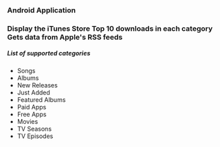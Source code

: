 <h3>Android Application<h3>
Display the iTunes Store Top 10 downloads in each category
Gets data from Apple's RSS feeds
<h5>List of supported categories </h5>
<ul>
    <li>Songs</li>
    <li>Albums</li>
    <li>New Releases</li>
    <li>Just Added</li>
    <li>Featured Albums</li>
    <li>Paid Apps</li>
    <li>Free Apps</li>
    <li>Movies</li>
    <li>TV Seasons</li>
    <li>TV Episodes</li>
</ul>